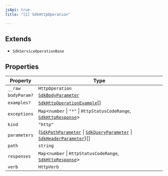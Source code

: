 ```yaml
---
jsApi: true
title: "[I] SdkHttpOperation"

---
```

## Extends

- `SdkServiceOperationBase`

## Properties

| Property | Type |
| ------ | ------ |
| `__raw` | `HttpOperation` |
| `bodyParam?` | [`SdkBodyParameter`](SdkBodyParameter.md) |
| `examples?` | [`SdkHttpOperationExample`](SdkHttpOperationExample.md)[] |
| `exceptions` | `Map`<`number` \| `"*"` \| `HttpStatusCodeRange`, [`SdkHttpResponse`](SdkHttpResponse.md)\> |
| `kind` | `"http"` |
| `parameters` | ([`SdkPathParameter`](SdkPathParameter.md) \| [`SdkQueryParameter`](SdkQueryParameter.md) \| [`SdkHeaderParameter`](SdkHeaderParameter.md))[] |
| `path` | `string` |
| `responses` | `Map`<`number` \| `HttpStatusCodeRange`, [`SdkHttpResponse`](SdkHttpResponse.md)\> |
| `verb` | `HttpVerb` |
